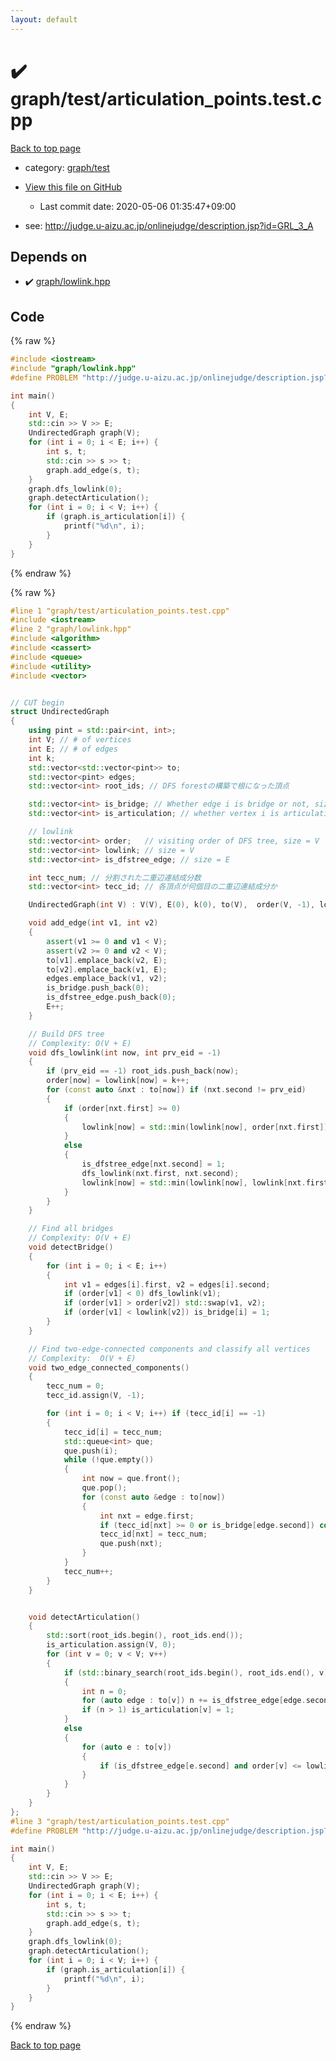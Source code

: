 ```yaml
---
layout: default
---
```


<!-- mathjax config similar to math.stackexchange -->
<script type="text/javascript" async
  src="https://cdnjs.cloudflare.com/ajax/libs/mathjax/2.7.5/MathJax.js?config=TeX-MML-AM_CHTML">
</script>
<script type="text/x-mathjax-config">
  MathJax.Hub.Config({
    TeX: { equationNumbers: { autoNumber: "AMS" }},
    tex2jax: {
      inlineMath: [ ['$','$'] ],
      processEscapes: true
    },
    "HTML-CSS": { matchFontHeight: false },
    displayAlign: "left",
    displayIndent: "2em"
  });
</script>

<script type="text/javascript" src="https://cdnjs.cloudflare.com/ajax/libs/jquery/3.4.1/jquery.min.js"></script>
<script src="https://cdn.jsdelivr.net/npm/jquery-balloon-js@1.1.2/jquery.balloon.min.js" integrity="sha256-ZEYs9VrgAeNuPvs15E39OsyOJaIkXEEt10fzxJ20+2I=" crossorigin="anonymous"></script>
<script type="text/javascript" src="../../../assets/js/copy-button.js"></script>
<link rel="stylesheet" href="../../../assets/css/copy-button.css" />


# :heavy_check_mark: graph/test/articulation_points.test.cpp

<a href="../../../index.html">Back to top page</a>

* category: <a href="../../../index.html#cb3e5c672d961db00b76e36ddf5c068a">graph/test</a>
* <a href="{{ site.github.repository_url }}/blob/master/graph/test/articulation_points.test.cpp">View this file on GitHub</a>
    - Last commit date: 2020-05-06 01:35:47+09:00


* see: <a href="http://judge.u-aizu.ac.jp/onlinejudge/description.jsp?id=GRL_3_A">http://judge.u-aizu.ac.jp/onlinejudge/description.jsp?id=GRL_3_A</a>


## Depends on

* :heavy_check_mark: <a href="../../../library/graph/lowlink.hpp.html">graph/lowlink.hpp</a>


## Code

<a id="unbundled"></a>
{% raw %}
```cpp
#include <iostream>
#include "graph/lowlink.hpp"
#define PROBLEM "http://judge.u-aizu.ac.jp/onlinejudge/description.jsp?id=GRL_3_A"

int main()
{
    int V, E;
    std::cin >> V >> E;
    UndirectedGraph graph(V);
    for (int i = 0; i < E; i++) {
        int s, t;
        std::cin >> s >> t;
        graph.add_edge(s, t);
    }
    graph.dfs_lowlink(0);
    graph.detectArticulation();
    for (int i = 0; i < V; i++) {
        if (graph.is_articulation[i]) {
            printf("%d\n", i);
        }
    }
}

```
{% endraw %}

<a id="bundled"></a>
{% raw %}
```cpp
#line 1 "graph/test/articulation_points.test.cpp"
#include <iostream>
#line 2 "graph/lowlink.hpp"
#include <algorithm>
#include <cassert>
#include <queue>
#include <utility>
#include <vector>


// CUT begin
struct UndirectedGraph
{
    using pint = std::pair<int, int>;
    int V; // # of vertices
    int E; // # of edges
    int k;
    std::vector<std::vector<pint>> to;
    std::vector<pint> edges;
    std::vector<int> root_ids; // DFS forestの構築で根になった頂点

    std::vector<int> is_bridge; // Whether edge i is bridge or not, size = E
    std::vector<int> is_articulation; // whether vertex i is articulation point or not, size = V

    // lowlink
    std::vector<int> order;   // visiting order of DFS tree, size = V
    std::vector<int> lowlink; // size = V
    std::vector<int> is_dfstree_edge; // size = E

    int tecc_num; // 分割された二重辺連結成分数
    std::vector<int> tecc_id; // 各頂点が何個目の二重辺連結成分か

    UndirectedGraph(int V) : V(V), E(0), k(0), to(V),  order(V, -1), lowlink(V, -1) {}

    void add_edge(int v1, int v2)
    {
        assert(v1 >= 0 and v1 < V);
        assert(v2 >= 0 and v2 < V);
        to[v1].emplace_back(v2, E);
        to[v2].emplace_back(v1, E);
        edges.emplace_back(v1, v2);
        is_bridge.push_back(0);
        is_dfstree_edge.push_back(0);
        E++;
    }

    // Build DFS tree
    // Complexity: O(V + E)
    void dfs_lowlink(int now, int prv_eid = -1)
    {
        if (prv_eid == -1) root_ids.push_back(now);
        order[now] = lowlink[now] = k++;
        for (const auto &nxt : to[now]) if (nxt.second != prv_eid)
        {
            if (order[nxt.first] >= 0)
            {
                lowlink[now] = std::min(lowlink[now], order[nxt.first]);
            }
            else
            {
                is_dfstree_edge[nxt.second] = 1;
                dfs_lowlink(nxt.first, nxt.second);
                lowlink[now] = std::min(lowlink[now], lowlink[nxt.first]);
            }
        }
    }

    // Find all bridges
    // Complexity: O(V + E)
    void detectBridge()
    {
        for (int i = 0; i < E; i++)
        {
            int v1 = edges[i].first, v2 = edges[i].second;
            if (order[v1] < 0) dfs_lowlink(v1);
            if (order[v1] > order[v2]) std::swap(v1, v2);
            if (order[v1] < lowlink[v2]) is_bridge[i] = 1;
        }
    }

    // Find two-edge-connected components and classify all vertices
    // Complexity:  O(V + E)
    void two_edge_connected_components()
    {
        tecc_num = 0;
        tecc_id.assign(V, -1);

        for (int i = 0; i < V; i++) if (tecc_id[i] == -1)
        {
            tecc_id[i] = tecc_num;
            std::queue<int> que;
            que.push(i);
            while (!que.empty())
            {
                int now = que.front();
                que.pop();
                for (const auto &edge : to[now])
                {
                    int nxt = edge.first;
                    if (tecc_id[nxt] >= 0 or is_bridge[edge.second]) continue;
                    tecc_id[nxt] = tecc_num;
                    que.push(nxt);
                }
            }
            tecc_num++;
        }
    }


    void detectArticulation()
    {
        std::sort(root_ids.begin(), root_ids.end());
        is_articulation.assign(V, 0);
        for (int v = 0; v < V; v++)
        {
            if (std::binary_search(root_ids.begin(), root_ids.end(), v))
            {
                int n = 0;
                for (auto edge : to[v]) n += is_dfstree_edge[edge.second];
                if (n > 1) is_articulation[v] = 1;
            }
            else
            {
                for (auto e : to[v])
                {
                    if (is_dfstree_edge[e.second] and order[v] <= lowlink[e.first]) is_articulation[v] = 1;
                }
            }
        }
    }
};
#line 3 "graph/test/articulation_points.test.cpp"
#define PROBLEM "http://judge.u-aizu.ac.jp/onlinejudge/description.jsp?id=GRL_3_A"

int main()
{
    int V, E;
    std::cin >> V >> E;
    UndirectedGraph graph(V);
    for (int i = 0; i < E; i++) {
        int s, t;
        std::cin >> s >> t;
        graph.add_edge(s, t);
    }
    graph.dfs_lowlink(0);
    graph.detectArticulation();
    for (int i = 0; i < V; i++) {
        if (graph.is_articulation[i]) {
            printf("%d\n", i);
        }
    }
}

```
{% endraw %}

<a href="../../../index.html">Back to top page</a>

